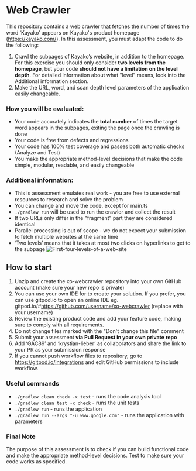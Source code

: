# Web Crawler
This repository contains a web crawler that fetches the number of times the word ‘Kayako’ appears on Kayako's product homepage (https://kayako.com/). In this assessment, you must adapt the code to do the following:
1. Crawl the subpages of Kayako’s website, in addition to the homepage. For this exercise you should only consider **two levels from the homepage**, but your code **should not have a limitation on the level depth**. For detailed information about what "level" means, look into the Additional information section.
2. Make the URL, word, and scan depth level parameters of the application easily changeable.


### How you will be evaluated:
* Your code accurately indicates the **total number** of times the target word appears in the subpages, exiting the page once the crawling is done
* Your code is free from defects and regressions
* Your code has 100% test coverage and passes both automatic checks (Analyze and Test)
* You make the appropriate method-level decisions that make the code simple, modular, readable, and easily changeable


### Additional information:
* This is assessment emulates real work - you are free to use external resources to research and solve the problem
* You can change and move the code, except for main.ts
* `./gradlew run`  will be used to run the crawler and collect the result
* If two URLs only differ in the "fragment" part they are considered identical
* Parallel processing is out of scope - we do not expect your submission to fetch multiple websites at the same time
* ‘Two levels’ means that it takes at most two clicks on hyperlinks to get to the subpage
![First-four-levels-of-a-web-site](https://user-images.githubusercontent.com/88856224/159994289-a973f85f-3003-42fd-bc81-015d1bd59465.png)


## How to start
1. Unzip and create the xo-webcrawler repository into your own GitHub account (make sure your new repo is private)
2. You can use your own IDE for to create your solution. If you prefer, you can use gitpod.io to open an online IDE eg. gitpod.io/#https://github.com/username/xo-webcrawler (replace with your username)
3. Review the existing product code and add your feature code, making sure to comply with all requirements.
4. Do not change files marked with the "Don't change this file" comment
5. Submit your assessment **via Pull Request in your own private repo**
6. Add ‘GAC89’ and ‘krystian-lieber’  as collaborators and share the link to your PR as your submission response
7. If you cannot push workflow files to repository, go to https://gitpod.io/integrations and edit GitHub permissions to include workflow.

### Useful commands
* `./gradlew clean check -x test` - runs the code analysis tool
* `./gradlew clean test -x check` - runs the unit tests
* `./gradlew run` - runs the application
* `./gradlew run --args "-u www.google.com"` - runs the application with parameters


### Final Note
The purpose of this assessment is to check if you can build functional code and make the appropriate method-level decisions.
Test to make sure your code works as specified.

